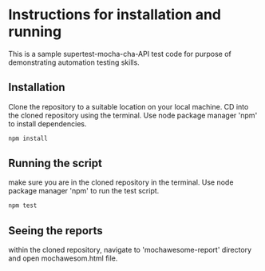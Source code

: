 # Instructions for installation and running

This is a sample supertest-mocha-cha-API test code for purpose of demonstrating automation testing skills.

## Installation

Clone the repository to a suitable location on your local machine. CD into the cloned repository using the terminal. Use node package manager 'npm' to install dependencies.

```bash
npm install
```

## Running the script

make sure you are in the cloned repository in the terminal. Use node package manager 'npm' to run the test script.

```bash
npm test
```

## Seeing the reports

within the cloned repository, navigate to 'mochawesome-report' directory and open mochawesom.html file.
